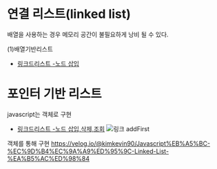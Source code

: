 # 연결 리스트(linked list)
배열을 사용하는 경우 메모리 공간이 불필요하게 낭비 될 수 있다.

(1)배열기반리스트
- [링크드리스트 -노드 삽입](https://replit.com/@gwiyeomgo/js-datastruct#addArray.js)


# 포인터 기반 리스트

javascript는 객체로 구현
- [링크드리스트 -노드 삽입,삭제,조회](https://replit.com/@gwiyeomgo/js-datastruct#linkedListEx.js)
![링크 addFirst](https://user-images.githubusercontent.com/77624394/160767836-b3cae9e5-6a11-4237-9961-3d753b419576.jpg)

 객체를 통해 구현
 https://velog.io/@kimkevin90/Javascript%EB%A5%BC-%EC%9D%B4%EC%9A%A9%ED%95%9C-Linked-List-%EA%B5%AC%ED%98%84
